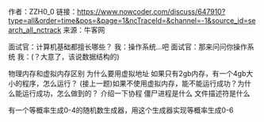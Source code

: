 

作者：ZZH0_0
链接：https://www.nowcoder.com/discuss/647910?type=all&order=time&pos=&page=1&ncTraceId=&channel=-1&source_id=search_all_nctrack
来源：牛客网



面试官：计算机基础都擅长哪些？
我：操作系统...吧
面试官：那来问问你操作系统
我：(？大意了，该说数据结构的)

物理内存和虚拟内存区别
为什么要用虚拟地址
如果只有2gb内存，有一个4gb大小的程序，怎么运行？
(接上一题)如果不使用虚拟内存，能不能运行成功？为什么能运行成功，怎么做到的？
介绍一下协程
僵尸进程是什么
文件描述符是什么

有一个等概率生成0-4的随机数生成器，用这个生成器实现等概率生成0-6

